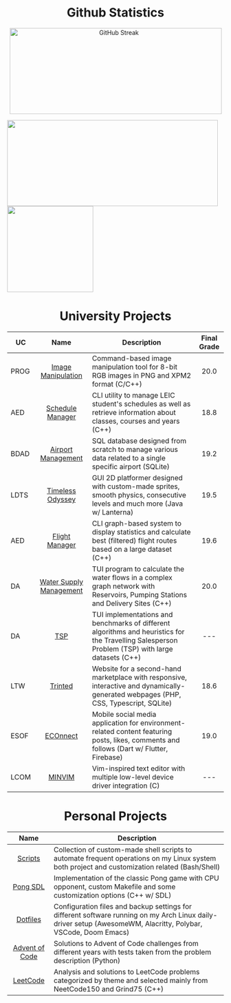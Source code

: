 <h1 align="center">Github Statistics</h1>

<p align="center">
  <img height=200 width=493 align="center" src="https://streak-stats.demolab.com?user=racoelhosilva&theme=github-dark-blue&border_radius=10&date_format=j%20M%5B%20Y%5D&hide_border=true&border=EBDBB2&card_width=500" alt="GitHub Streak" />
</p>
<a href="https://github.com/racoelhosilva"><img height=200 width=490 align="center" src="https://github-readme-stats.vercel.app/api?username=racoelhosilva&theme=github_dark&hide_border=true&border_color=EBDBB2&show_icons=true&border_radius=8&card_width=490" /></a>
<a href="https://github.com/racoelhosilva"><img height=200 width=auto align="center" src="https://github-readme-stats.vercel.app/api/top-langs/?username=racoelhosilva&theme=github_dark&show_icons=true&hide_border=true&size_weight=0.35&count_weight=0.45&langs_count=10&layout=compact&border_color=EBDBB2&card_width=320&border_radius=8&exclude_repo=PROG_imageManipulation,dotfiles&hide=cmake,lua,makefile,gherkin" /></a>

<!---<h1 align="center">Languages</h1>

<p align="center">
<img alt="" src="https://img.shields.io/badge/_-C-_?style=for-the-badge&logo=C&logoColor=%2300599C&labelColor=%23ffffff00&color=%2300599C">
<img alt="" src="https://img.shields.io/badge/_-C%2B%2B-_?style=for-the-badge&logo=c%2B%2B&logoColor=%2300599C&labelColor=%23ffffff00&color=%2300599C">
<img alt="" src="https://img.shields.io/badge/_-css-_?style=for-the-badge&logo=css3&logoColor=%231572B6&labelColor=%23ffffff00&color=%231572B6">
<img alt="" src="https://img.shields.io/badge/_-flutter-_?style=for-the-badge&logo=flutter&logoColor=%2302569B&labelColor=%23ffffff00&color=%2302569B">
<img alt="" src="https://img.shields.io/badge/_-HTML-_?style=for-the-badge&logo=html5&labelColor=%23ffffff00&color=%23E34F26">
<img alt="" src="https://img.shields.io/badge/_-Java-_?style=for-the-badge&logo=openjdk&logoColor=%235382a1&labelColor=%23ffffff00&color=%235382a1">
<img alt="" src="https://img.shields.io/badge/_-javascript-_?style=for-the-badge&logo=javascript&labelColor=%23ffffff00&color=%23F7DF1E">
<img alt="" src="https://img.shields.io/badge/_-php-_?style=for-the-badge&logo=php&labelColor=%23ffffff00&color=%23777BB4">
<img alt="" src="https://img.shields.io/badge/_-python-_?style=for-the-badge&logo=python&labelColor=%23ffffff00&color=%233776AB">
<img alt="" src="https://img.shields.io/badge/_-shell-_?style=for-the-badge&logo=gnu%20bash&labelColor=%23ffffff00&color=%234EAA25">
<img alt="" src="https://img.shields.io/badge/_-sqlite-_?style=for-the-badge&logo=sqlite&logoColor=%23003B57&labelColor=%23ffffff00&color=%23003B57">
</p>-->

<h1 align="center">University Projects</h1>

| UC | Name | Description | Final Grade |
|---|:---:|---|:---:|
| PROG | [Image Manipulation](https://github.com/racoelhosilva/PROG_imageManipulation) | Command-based image manipulation tool for 8-bit RGB images in PNG and XPM2 format (C/C++) | 20.0 |
| AED | [Schedule Manager](https://github.com/racoelhosilva/AED_scheduleManager) | CLI utility to manage LEIC student's schedules as well as retrieve information about classes, courses and years (C++) | 18.8 |
| BDAD | [Airport Management](https://github.com/racoelhosilva/BDAD_airportManagement) | SQL database designed from scratch to manage various data related to a single specific airport (SQLite) | 19.2 |
| LDTS | [Timeless Odyssey](https://github.com/racoelhosilva/LDTS_timelessOdyssey) | GUI 2D platformer designed with custom-made sprites, smooth physics, consecutive levels and much more (Java w/ Lanterna) | 19.5 |
| AED | [Flight Manager](https://github.com/racoelhosilva/AED_flightManager) | CLI graph-based system to display statistics and calculate best (filtered) flight routes based on a large dataset (C++) | 19.6 |
| DA | [Water Supply Management](https://github.com/racoelhosilva/DA_waterSupplyManagement) | TUI program to calculate the water flows in a complex graph network with Reservoirs, Pumping Stations and Delivery Sites (C++) | 20.0 | 
| DA | [TSP](https://github.com/racoelhosilva/DA_TSP) | TUI implementations and benchmarks of different algorithms and heuristics for the Travelling Salesperson Problem (TSP) with large datasets (C++) | --- |
| LTW | [Trinted](https://github.com/racoelhosilva/LTW_Trinted) | Website for a second-hand marketplace with responsive, interactive and dynamically-generated webpages (PHP, CSS, Typescript, SQLite) | 18.6 | 
| ESOF | [ECOnnect](https://github.com/racoelhosilva/ESOF_ECOnnect) | Mobile social media application for environment-related content featuring posts, likes, comments and follows (Dart w/ Flutter, Firebase) | 19.0 | 
| LCOM | [MINVIM](https://github.com/racoelhosilva/LCOM_minvim) | Vim-inspired text editor with multiple low-level device driver integration (C) | --- | 


<h1 align="center">Personal Projects</h1>

| Name | Description |
|:---:|---|
| [Scripts](https://github.com/racoelhosilva/scripts) | Collection of custom-made shell scripts to automate frequent operations on my Linux system both project and customization related (Bash/Shell) |
| [Pong SDL](https://github.com/racoelhosilva/pongSDL) | Implementation of the classic Pong game with CPU opponent, custom Makefile and some customization options (C++ w/ SDL) |
| [Dotfiles](https://github.com/racoelhosilva/dotfiles) | Configuration files and backup settings for different software running on my Arch Linux daily-driver setup (AwesomeWM, Alacritty, Polybar, VSCode, Doom Emacs) |
| [Advent of Code](https://github.com/racoelhosilva/adventOfCode) | Solutions to Advent of Code challenges from different years with tests taken from the problem description (Python) |
| [LeetCode](https://github.com/racoelhosilva/leetCode) | Analysis and solutions to LeetCode problems categorized by theme and selected mainly from NeetCode150 and Grind75 (C++) |
